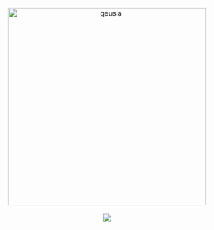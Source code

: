 <p align="center"><img src="" width=400px alt="geusia" /><br/><br/>
<img src="https://cdn.jsdelivr.net/gh/bryan/public@master/images/inactive.svg" />
</p>

